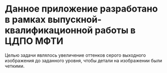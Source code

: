 # Данное приложение разработано в рамках выпускной-квалификационной работы в ЦДПО МФТИ
Целью задачи являлось увеличение оттенков серого выходного изображения до заданного уровня, чтобы детали на изображении были четкими.
